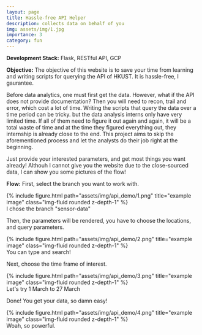 ```yaml
---
layout: page
title: Hassle-free API Helper
description: collects data on behalf of you
img: assets/img/1.jpg
importance: 3
category: fun
---
```


**Development Stack:** Flask, RESTful API, GCP 

**Objective:** The objective of this website is to save your time from learning and writing scripts for querying the API of HKUST. It is hassle-free, I gaurantee.

Before data analytics, one must first get the data. However, what if the API does not provide documentation? Then you will need to recon, trail and error, which cost a lot of time. Writing the scripts that query the data over a time period can be tricky. but the data analysis interns only have very limited time. If all of them need to figure it out again and again, it will be a total waste of time and at the time they figured everything out, they internship is already close to the end. This project aims to skip the aforementioned process and let the analysts do their job right at the beginning.

Just provide your interested parameters, and get most things you want already! Althouh I cannot give you the website due to the close-sourced data, I can show you some pictures of the flow!

**Flow:**
First, select the branch you want to work with.
<div class="row">
    <div class="col-sm mt-3 mt-md-0">
        {% include figure.html path="assets/img/api_demo/1.png" title="example image" class="img-fluid rounded z-depth-1" %}
    </div>
</div>
<div class="caption">
    I chose the branch "sensor-data"
</div>

Then, the parameters will be rendered, you have to choose the locations, and query parameters.
<div class="row">
    <div class="col-sm mt-3 mt-md-0">
        {% include figure.html path="assets/img/api_demo/2.png" title="example image" class="img-fluid rounded z-depth-1" %}
    </div>
</div>
<div class="caption">
    You can type and search!
</div>

Next, choose the time frame of interest.
<div class="row">
    <div class="col-sm mt-3 mt-md-0">
        {% include figure.html path="assets/img/api_demo/3.png" title="example image" class="img-fluid rounded z-depth-1" %}
    </div>
</div>
<div class="caption">
    Let's try 1 March to 27 March
</div>

Done! You get your data, so damn easy!
<div class="row">
    <div class="col-sm mt-3 mt-md-0">
        {% include figure.html path="assets/img/api_demo/4.png" title="example image" class="img-fluid rounded z-depth-1" %}
    </div>
</div>
<div class="caption">
    Woah, so powerful.
</div>